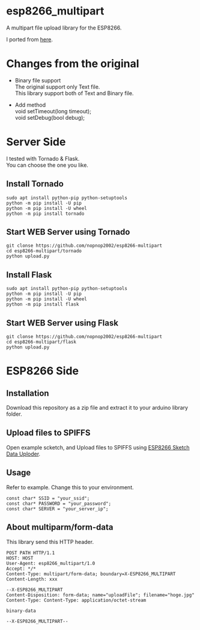 # esp8266_multipart
A multipart file upload library for the ESP8266.   

I ported from [here](https://github.com/nailujx86/ESP8266_multipart).

# Changes from the original

- Binary file support   
The original support only Text file.   
This library support both of Text and Binary file.   

- Add method   
void setTimeout(long timeout);   
void setDebug(bool debug);   


# Server Side
I tested with Tornado & Flask.   
You can choose the one you like.   

## Install Tornado
```
sudo apt install python-pip python-setuptools
python -m pip install -U pip
python -m pip install -U wheel
python -m pip install tornado
```

## Start WEB Server using Tornado
```
git clonse https://github.com/nopnop2002/esp8266-multipart
cd esp8266-multipart/tornado
python upload.py
```

## Install Flask
```
sudo apt install python-pip python-setuptools
python -m pip install -U pip
python -m pip install -U wheel
python -m pip install flask
```

## Start WEB Server using Flask
```
git clonse https://github.com/nopnop2002/esp8266-multipart
cd esp8266-multipart/flask
python upload.py
```


# ESP8266 Side

## Installation
Download this repository as a zip file and extract it to your arduino library folder.   

## Upload files to SPIFFS
Open example scketch, and Upload files to SPIFFS using [ESP8266 Sketch Data Uploder](https://github.com/esp8266/arduino-esp8266fs-plugin).

## Usage
Refer to example.
Change this to your environment.

```
const char* SSID = "your_ssid";
const char* PASSWORD = "your_password";
const char* SERVER = "your_server_ip";
```

## About multiparm/form-data
This library send this HTTP header.   

```
POST PATH HTTP/1.1
HOST: HOST
User-Agent: esp8266_multipart/1.0
Accept: */*
Content-Type: multipart/form-data; boundary=X-ESP8266_MULTIPART
Content-Length: xxx

--X-ESP8266_MULTIPART
Content-Disposition: form-data; name="uploadFile"; filename="hoge.jpg"
Content-Type: Content-Type: application/octet-stream

binary-data

--X-ESP8266_MULTIPART--
```

